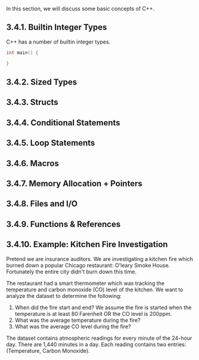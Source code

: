 
In this section, we will discuss some basic concepts of C++.

## 3.4.1. Builtin Integer Types

C++ has a number of builtin integer types.

```cpp
int main() {

}
```

## 3.4.2. Sized Types

## 3.4.3. Structs

## 3.4.4. Conditional Statements

## 3.4.5. Loop Statements

## 3.4.6. Macros

## 3.4.7. Memory Allocation + Pointers

## 3.4.8. Files and I/O

## 3.4.9. Functions & References

## 3.4.10. Example: Kitchen Fire Investigation

Pretend we are insurance auditors. We are investigating a kitchen fire which
burned down a popular Chicago restaurant: O'leary Smoke House. Fortunately the
entire city didn't burn down this time.

The restaurant had a smart thermometer which was tracking the temperature
and carbon monoxide (CO) level of the kitchen.
We want to analyze the dataset to determine the following:
1. When did the fire start and end? We assume the fire is started when the
temperature is at least 80 Farenheit OR the CO level is 200ppm.
2. What was the average temperature during the fire?
3. What was the average CO level during the fire?

The dataset contains atmospheric readings for every minute of the 24-hour
day. There are 1,440 minutes in a day. Each reading contains two entries:
(Temperature, Carbon Monoxide).

```
```
